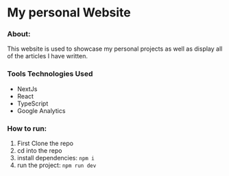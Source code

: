 # My personal Website

### About:
This website is used to showcase my personal projects as well as display all of the articles I have written.

### Tools Technologies Used
- NextJs
- React
- TypeScript
- Google Analytics 

### How to run:
  1) First Clone the repo
  2) cd into the repo
  3) install dependencies: `npm i`
  4) run the project: `npm run dev`
